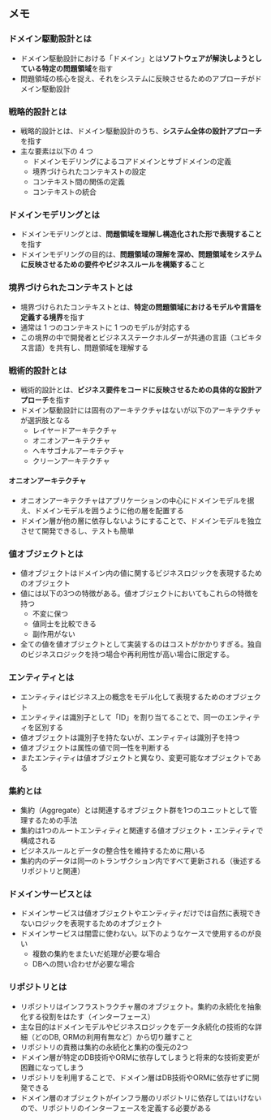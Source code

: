 ## メモ

### ドメイン駆動設計とは

- ドメイン駆動設計における「ドメイン」とは**ソフトウェアが解決しようとしている特定の問題領域**を指す
- 問題領域の核心を捉え、それをシステムに反映させるためのアプローチがドメイン駆動設計

### 戦略的設計とは

- 戦略的設計とは、ドメイン駆動設計のうち、**システム全体の設計アプローチ**を指す
- 主な要素は以下の 4 つ
  - ドメインモデリングによるコアドメインとサブドメインの定義
  - 境界づけられたコンテキストの設定
  - コンテキスト間の関係の定義
  - コンテキストの統合

### ドメインモデリングとは

- ドメインモデリングとは、**問題領域を理解し構造化された形で表現すること**を指す
- ドメインモデリングの目的は、**問題領域の理解を深め、問題領域をシステムに反映させるための要件やビジネスルールを構築する**こと

### 境界づけられたコンテキストとは

- 境界づけられたコンテキストとは、**特定の問題領域におけるモデルや言語を定義する境界**を指す
- 通常は 1 つのコンテキストに 1 つのモデルが対応する
- この境界の中で開発者とビジネスステークホルダーが共通の言語（ユビキタス言語）を共有し、問題領域を理解する

### 戦術的設計とは
- 戦術的設計とは、**ビジネス要件をコードに反映させるための具体的な設計アプローチ**を指す
- ドメイン駆動設計には固有のアーキテクチャはないが以下のアーキテクチャが選択肢となる
  - レイヤードアーキテクチャ
  - オニオンアーキテクチャ
  - ヘキサゴナルアーキテクチャ
  - クリーンアーキテクチャ

#### オニオンアーキテクチャ
- オニオンアーキテクチャはアプリケーションの中心にドメインモデルを据え、ドメインモデルを囲うように他の層を配置する
- ドメイン層が他の層に依存しないようにすることで、ドメインモデルを独立させて開発できるし、テストも簡単

### 値オブジェクトとは
- 値オブジェクトはドメイン内の値に関するビジネスロジックを表現するためのオブジェクト
- 値には以下の3つの特徴がある。値オブジェクトにおいてもこれらの特徴を持つ
  - 不変に保つ
  - 値同士を比較できる
  - 副作用がない
- 全ての値を値オブジェクトとして実装するのはコストがかかりすぎる。独自のビジネスロジックを持つ場合や再利用性が高い場合に限定する。

### エンティティとは
- エンティティはビジネス上の概念をモデル化して表現するためのオブジェクト
- エンティティは識別子として「ID」を割り当てることで、同一のエンティティを区別する
- 値オブジェクトは識別子を持たないが、エンティティは識別子を持つ
- 値オブジェクトは属性の値で同一性を判断する
- またエンティティは値オブジェクトと異なり、変更可能なオブジェクトである

### 集約とは
- 集約（Aggregate）とは関連するオブジェクト群を1つのユニットとして管理するための手法
- 集約は1つのルートエンティティと関連する値オブジェクト・エンティティで構成される
- ビジネスルールとデータの整合性を維持するために用いる
- 集約内のデータは同一のトランザクション内ですべて更新される（後述するリポジトリと関連）

### ドメインサービスとは
- ドメインサービスは値オブジェクトやエンティティだけでは自然に表現できないロジックを表現するためのオブジェクト
- ドメインサービスは闇雲に使わない。以下のようなケースで使用するのが良い
  - 複数の集約をまたいだ処理が必要な場合
  - DBへの問い合わせが必要な場合

### リポジトリとは
- リポジトリはインフラストラクチャ層のオブジェクト。集約の永続化を抽象化する役割をはたす（インターフェース）
- 主な目的はドメインモデルやビジネスロジックをデータ永続化の技術的な詳細（どのDB, ORMの利用有無など）から切り離すこと
- リポジトリの責務は集約の永続化と集約の復元の2つ
- ドメイン層が特定のDB技術やORMに依存してしまうと将来的な技術変更が困難になってしまう
- リポジトリを利用することで、ドメイン層はDB技術やORMに依存せずに開発できる
- ドメイン層のオブジェクトがインフラ層のリポジトリに依存してはいけないので、リポジトリのインターフェースを定義する必要がある